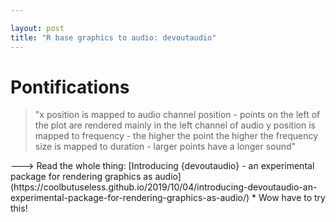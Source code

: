```yaml
---

layout: post
title: "R base graphics to audio: devoutaudio"
---
```


# Pontifications

<blockquote>
"x position is mapped to audio channel position - points on the left of the plot are rendered mainly in the left channel of audio
y position is mapped to frequency - the higher the point the higher the frequency
size is mapped to duration - larger points have a longer sound"
</blockquote>
---> Read the whole thing: [Introducing {devoutaudio} - an experimental package for rendering graphics as audio](https://coolbutuseless.github.io/2019/10/04/introducing-devoutaudio-an-experimental-package-for-rendering-graphics-as-audio/)
* Wow have to try this!

